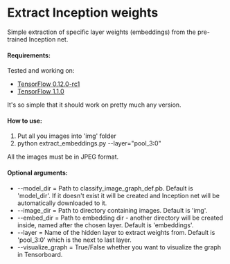 # Extract Inception weights

Simple extraction of specific layer weights (embeddings) from the pre-trained Inception net.

#### Requirements:
Tested and working on:

 * [TensorFlow 0.12.0-rc1](https://github.com/tensorflow/tensorflow/releases/tag/0.12.0-rc1)
 * [TensorFlow 1.1.0](https://github.com/tensorflow/tensorflow/releases/tag/v1.1.0)

It's so simple that it should work on pretty much any version.

#### How to use:

1. Put all you images into 'img' folder
2. python extract_embeddings.py --layer="pool_3:0"

All the images must be in JPEG format.

#### Optional arguments:

 * --model_dir = Path to classify_image_graph_def.pb. Default is 'model_dir'. 
              If it doesn't exist it will be created and Inception net will be automatically downloaded to it.           
 * --image_dir = Path to directory containing images. Default is 'img'. 
 * --embed_dir = Path to embedding dir - another directory will be created inside, named after the chosen layer. Default is 'embeddings'.
 * --layer = Name of the hidden layer to extract weights from. Default is 'pool_3:0' which is the next to last layer.
 * --visualize_graph = True/False whether you want to visualize the graph in Tensorboard.